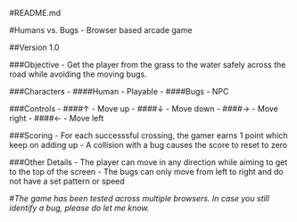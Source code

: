 #README.md

#Humans vs. Bugs - Browser based arcade game

##Version 1.0

###Objective
    - Get the player from the grass to the water safely across the road while avoiding the moving bugs.

###Characters
    - ####Human - Playable
    - ####Bugs - NPC

###Controls
    - ####↑ - Move up
    - ####↓ - Move down
    - ####→ - Move right
    - ####← - Move left

###Scoring
    - For each successsful crossing, the gamer earns 1 point which keep on adding up
    - A collision with a bug causes the score to reset to zero

###Other Details
    - The player can move in any direction while aiming to get to the top of the screen
    - The bugs can only move from left to right and do not have a set pattern or speed

#_The game has been tested across multiple browsers. In case you still identify a bug, please do let me know._
